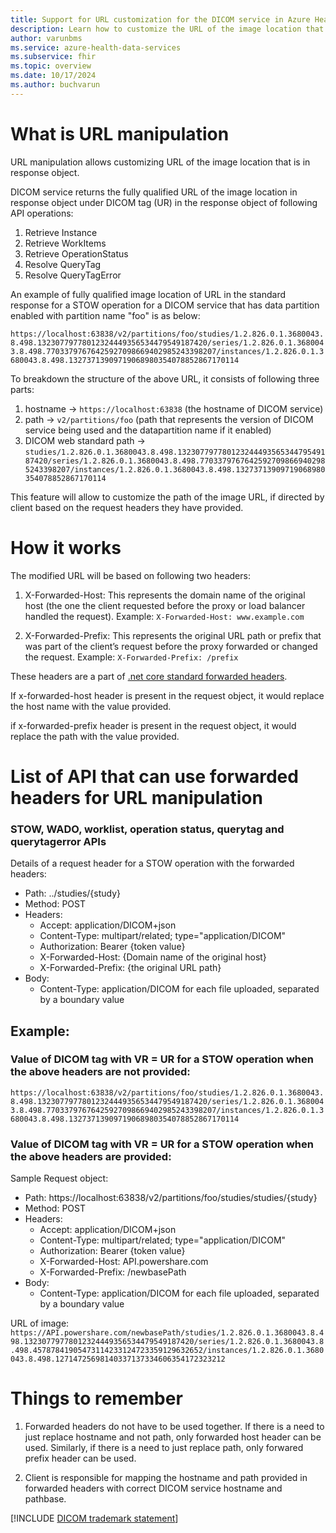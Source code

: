 ```yaml
---
title: Support for URL customization for the DICOM service in Azure Health Data Services
description: Learn how to customize the URL of the image location that is in response object.
author: varunbms
ms.service: azure-health-data-services
ms.subservice: fhir
ms.topic: overview
ms.date: 10/17/2024
ms.author: buchvarun
---
```


# What is URL manipulation
URL manipulation allows customizing URL of the image location that is in response object.

DICOM service returns the fully qualified URL of the image location in response object under DICOM tag (UR) in the response object of following API operations:
1. Retrieve Instance 
2. Retrieve WorkItems
3. Retrieve OperationStatus
4. Resolve QueryTag
5. Resolve QueryTagError

An example of fully qualified image location of URL in the standard response for a STOW operation for a DICOM service that has data partition enabled with partition name "foo" is as below:

`https://localhost:63838/v2/partitions/foo/studies/1.2.826.0.1.3680043.8.498.13230779778012324449356534479549187420/series/1.2.826.0.1.3680043.8.498.77033797676425927098669402985243398207/instances/1.2.826.0.1.3680043.8.498.13273713909719068980354078852867170114`

 To breakdown the structure of the above URL, it consists of following three parts:
 1. hostname -> `https://localhost:63838` (the hostname of DICOM service)
 2. path -> `v2/partitions/foo` (path that represents the version of DICOM service being used and the datapartition name if it enabled)
 3. DICOM web standard path -> `studies/1.2.826.0.1.3680043.8.498.13230779778012324449356534479549187420/series/1.2.826.0.1.3680043.8.498.77033797676425927098669402985243398207/instances/1.2.826.0.1.3680043.8.498.13273713909719068980354078852867170114`

 This feature will allow to customize the path of the image URL, if directed by client based on the request headers they have provided.

 # How it works
The modified URL will be based on following two headers:
1. X-Forwarded-Host: This represents the domain name of the original host (the one the client requested before the proxy or load balancer handled the request). Example: `X-Forwarded-Host: www.example.com`

2. X-Forwarded-Prefix: This represents the original URL path or prefix that was part of the client’s request before the proxy forwarded or changed the request.
Example:
   `X-Forwarded-Prefix: /prefix`


These headers are a part of [.net core standard forwarded headers](https://learn.microsoft.com/en-us/aspnet/core/host-and-deploy/proxy-load-balancer?view=aspnetcore-8.0#forwarded-headers). 

If x-forwarded-host header is present in the request object, it would replace the host name with the value provided.

if x-forwarded-prefix header is present in the request object, it would replace the path with the value provided.

 # List of API that can use forwarded headers for URL manipulation

 ### STOW, WADO, worklist, operation status, querytag and querytagerror APIs

Details of a request header for a STOW operation with the forwarded headers:

* Path: ../studies/{study}
* Method: POST
* Headers:
    * Accept: application/DICOM+json
    * Content-Type: multipart/related; type="application/DICOM"
    * Authorization: Bearer {token value}
    * X-Forwarded-Host: {Domain name of the original host}
    * X-Forwarded-Prefix: {the original URL path}
* Body:
    * Content-Type: application/DICOM for each file uploaded, separated by a boundary value

## Example:
### Value of DICOM tag with VR = UR for a STOW operation when the above headers are not provided:
`https://localhost:63838/v2/partitions/foo/studies/1.2.826.0.1.3680043.8.498.13230779778012324449356534479549187420/series/1.2.826.0.1.3680043.8.498.77033797676425927098669402985243398207/instances/1.2.826.0.1.3680043.8.498.13273713909719068980354078852867170114`

### Value of DICOM tag with VR = UR for a STOW operation when the above headers are provided:

Sample Request object:
 * Path: https://localhost:63838/v2/partitions/foo/studies/studies/{study}
* Method: POST
* Headers:
    * Accept: application/DICOM+json
    * Content-Type: multipart/related; type="application/DICOM"
    * Authorization: Bearer {token value}
    * X-Forwarded-Host: API.powershare.com
    * X-Forwarded-Prefix: /newbasePath
* Body:
    * Content-Type: application/DICOM for each file uploaded, separated by a boundary value


URL of image:
 `https://API.powershare.com/newbasePath/studies/1.2.826.0.1.3680043.8.498.13230779778012324449356534479549187420/series/1.2.826.0.1.3680043.8.498.45787841905473114233124723359129632652/instances/1.2.826.0.1.3680043.8.498.12714725698140337137334606354172323212`


 # Things to remember
 1. Forwarded headers do not have to be used together. If there is a need to just replace hostname and not path, only forwarded host header can be used. Similarly, if there is a need to just replace path, only forwared prefix header can be used.

 2. Client is responsible for mapping the hostname and path provided in forwarded headers with correct DICOM service hostname and pathbase.

 [!INCLUDE [DICOM trademark statement](../includes/healthcare-APIs-DICOM-trademark.md)]
